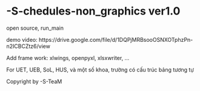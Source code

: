# -S-chedules-non_graphics ver1.0
<p>open source, run_main</p>
<p>demo video: https://drive.google.com/file/d/1DQPjMRBsooOSNXOTphzPn-n2ICBCZtz6/view</p>
<p> Add frame work: xlwings, openpyxl, xlsxwriter, ... </p>
<p> For UET, UEB, SoL, HUS, và một số khoa, trường có cấu trúc bảng tương tự </p>
<p> Copyright by -S-TeaM </p>

